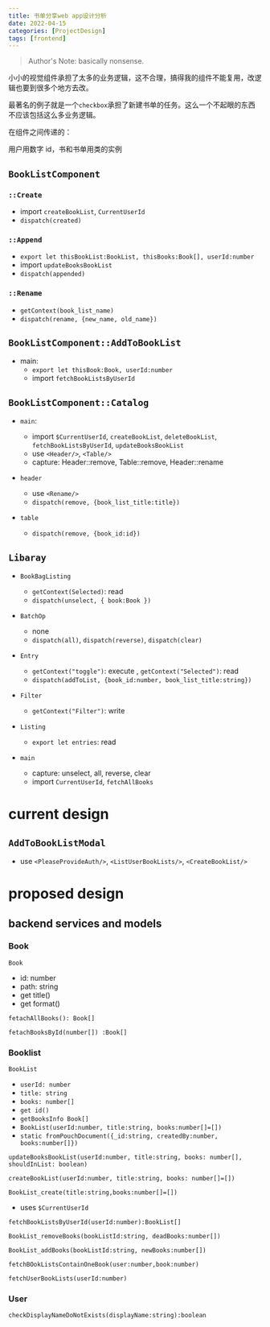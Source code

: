 ```yaml
---
title: 书单分享web app设计分析
date: 2022-04-15
categories: [ProjectDesign]
tags: [frontend]
---
```


> Author's Note: basically nonsense.

小小的视觉组件承担了太多的业务逻辑，这不合理，搞得我的组件不能复用，改逻辑也要到很多个地方去改。

最著名的例子就是一个`checkbox`承担了新建书单的任务。这么一个不起眼的东西不应该包括这么多业务逻辑。

在组件之间传递的：

用户用数字 id，书和书单用类的实例

## `BookListComponent`

### `::Create`

- import `createBookList`, `CurrentUserId`
- `dispatch(created)`

### `::Append`

- `export let thisBookList:BookList, thisBooks:Book[], userId:number`
- import `updateBooksBookList`
- `dispatch(appended)`

### `::Rename`

- `getContext(book_list_name)`
- `dispatch(rename, {new_name, old_name})`

## `BookListComponent::AddToBookList`

- main:
  - `export let thisBook:Book, userId:number`
  - import `fetchBookListsByUserId`

## `BookListComponent::Catalog`

- `main`:

  - import `$CurrentUserId`, `createBookList`, `deleteBookList`, `fetchBookListsByUserId`, `updateBooksBookList`
  - use `<Header/>`, `<Table/>`
  - capture: Header::remove, Table::remove, Header::rename

- `header`
  - use `<Rename/>`
  - `dispatch(remove, {book_list_title:title})`
- `table`
  - `dispatch(remove, {book_id:id})`

## `Libaray`

- `BookBagListing`
  - `getContext(Selected)`: read
  - `dispatch(unselect, { book:Book })`
- `BatchOp`

  - none
  - `dispatch(all)`, `dispatch(reverse)`, `dispatch(clear)`

- `Entry`
  - `getContext("toggle")`: execute , `getContext("Selected")`: read
  - `dispatch(addToList, {book_id:number, book_list_title:string})`
- `Filter`
  - `getContext("Filter")`: write
- `Listing`

  - `export let entries`: read

- `main`
  - capture: unselect, all, reverse, clear
  - import `CurrentUserId`, `fetchAllBooks`

# current design

## `AddToBookListModal`

- use `<PleaseProvideAuth/>`, `<ListUserBookLists/>`, `<CreateBookList/>`

# proposed design

## backend services and models

### Book

`Book`

- id: number
- path: string
- get title()
- get format()

`fetachAllBooks(): Book[]`

`fetachBooksById(number[]) :Book[]`

### Booklist

`BookList`

- `userId: number`
- `title: string`
- `books: number[]`
- `get id()`
- `getBooksInfo Book[]`
- `BookList(userId:number, title:string, books:number[]=[])`
- `static fromPouchDocument({_id:string, createdBy:number, books:number[]})`

`updateBooksBookList(userId:number, title:string, books: number[], shouldInList: boolean)`

`createBookList(userId:number, title:string, books: number[]=[])`

`BookList_create(title:string,books:number[]=[])`

- uses `$CurrentUserId`

`fetchBookListsByUserId(userId:number):BookList[]`

`BookList_removeBooks(bookListId:string, deadBooks:number[])`

`BookList_addBooks(bookListId:string, newBooks:number[])`

`fetchBOokListsContainOneBook(user:number,book:number)`

`fetchUserBookLists(userId:number)`

### User

`checkDisplayNameDoNotExists(displayName:string):boolean`
